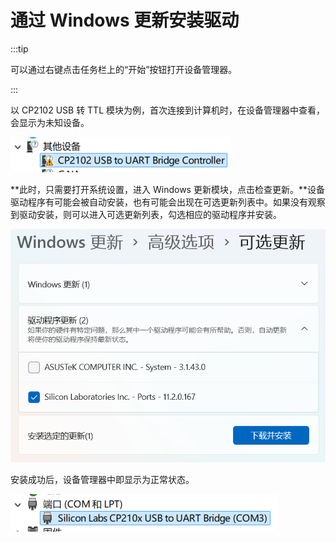 # 通过 Windows 更新安装驱动

:::tip

可以通过右键点击任务栏上的“开始”按钮打开设备管理器。

:::

以 CP2102 USB 转 TTL 模块为例，首次连接到计算机时，在设备管理器中查看，会显示为未知设备。

![设备管理器 - 未知设备](./assets/devmgnt-unknown.png)

**此时，只需要打开系统设置，进入 Windows 更新模块，点击检查更新。**设备驱动程序有可能会被自动安装，也有可能会出现在可选更新列表中。如果没有观察到驱动安装，则可以进入可选更新列表，勾选相应的驱动程序并安装。

![可选更新](./assets/wu-optional.png)

安装成功后，设备管理器中即显示为正常状态。

![设备管理器 - 端口](./assets/devmgnt-normal.png)

